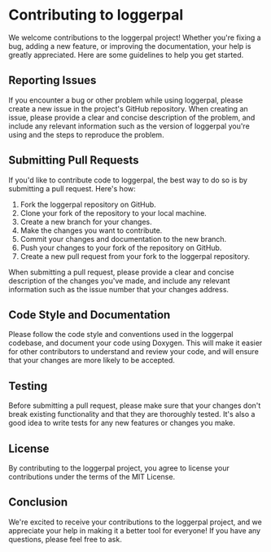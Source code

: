 # Contributing to loggerpal

We welcome contributions to the loggerpal project! Whether you're fixing a bug, adding a new feature, or improving the documentation, your help is greatly appreciated. Here are some guidelines to help you get started.
## Reporting Issues

If you encounter a bug or other problem while using loggerpal, please create a new issue in the project's GitHub repository. When creating an issue, please provide a clear and concise description of the problem, and include any relevant information such as the version of loggerpal you're using and the steps to reproduce the problem.
## Submitting Pull Requests

If you'd like to contribute code to loggerpal, the best way to do so is by submitting a pull request. Here's how:

1. Fork the loggerpal repository on GitHub.
2. Clone your fork of the repository to your local machine.
3. Create a new branch for your changes.
4. Make the changes you want to contribute.
5. Commit your changes and documentation to the new branch.
6. Push your changes to your fork of the repository on GitHub.
7. Create a new pull request from your fork to the loggerpal repository.

When submitting a pull request, please provide a clear and concise description of the changes you've made, and include any relevant information such as the issue number that your changes address.
## Code Style and Documentation

Please follow the code style and conventions used in the loggerpal codebase, and document your code using Doxygen. This will make it easier for other contributors to understand and review your code, and will ensure that your changes are more likely to be accepted.
## Testing

Before submitting a pull request, please make sure that your changes don't break existing functionality and that they are thoroughly tested. It's also a good idea to write tests for any new features or changes you make.
## License

By contributing to the loggerpal project, you agree to license your contributions under the terms of the MIT License.
## Conclusion

We're excited to receive your contributions to the loggerpal project, and we appreciate your help in making it a better tool for everyone! If you have any questions, please feel free to ask.
